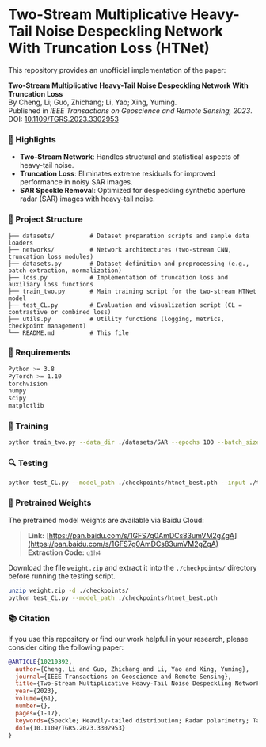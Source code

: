 
# Two-Stream Multiplicative Heavy-Tail Noise Despeckling Network With Truncation Loss (HTNet)

This repository provides an unofficial implementation of the paper:

**Two-Stream Multiplicative Heavy-Tail Noise Despeckling Network With Truncation Loss**  
By Cheng, Li; Guo, Zhichang; Li, Yao; Xing, Yuming.  
Published in *IEEE Transactions on Geoscience and Remote Sensing, 2023*.  
DOI: [10.1109/TGRS.2023.3302953](https://doi.org/10.1109/TGRS.2023.3302953)

### 🚀 Highlights
- **Two-Stream Network**: Handles structural and statistical aspects of heavy-tail noise.
- **Truncation Loss**: Eliminates extreme residuals for improved performance in noisy SAR images.
- **SAR Speckle Removal**: Optimized for despeckling synthetic aperture radar (SAR) images with heavy-tail noise.

### 📁 Project Structure

```
├── datasets/          # Dataset preparation scripts and sample data loaders
├── networks/          # Network architectures (two-stream CNN, truncation loss modules)
├── datasets.py        # Dataset definition and preprocessing (e.g., patch extraction, normalization)
├── loss.py            # Implementation of truncation loss and auxiliary loss functions
├── train_two.py       # Main training script for the two-stream HTNet model
├── test_CL.py         # Evaluation and visualization script (CL = contrastive or combined loss)
├── utils.py           # Utility functions (logging, metrics, checkpoint management)
└── README.md          # This file
```

### 🔧 Requirements

```bash
Python >= 3.8
PyTorch >= 1.10
torchvision
numpy
scipy
matplotlib
```

### 🧠 Training

```bash
python train_two.py --data_dir ./datasets/SAR --epochs 100 --batch_size 16
```

### 🔍 Testing

```bash
python test_CL.py --model_path ./checkpoints/htnet_best.pth --input ./test_images/
```

### 💾 Pretrained Weights

The pretrained model weights are available via Baidu Cloud:

> **Link:** [https://pan.baidu.com/s/1GFS7g0AmDCs83umVM2gZgA](https://pan.baidu.com/s/1GFS7g0AmDCs83umVM2gZgA)  
> **Extraction Code:** `q1h4`

Download the file `weight.zip` and extract it into the `./checkpoints/` directory before running the testing script.

```bash
unzip weight.zip -d ./checkpoints/
python test_CL.py --model_path ./checkpoints/htnet_best.pth
```

### 📚 Citation

If you use this repository or find our work helpful in your research, please consider citing the following paper:

```bibtex
@ARTICLE{10210392,
  author={Cheng, Li and Guo, Zhichang and Li, Yao and Xing, Yuming},
  journal={IEEE Transactions on Geoscience and Remote Sensing}, 
  title={Two-Stream Multiplicative Heavy-Tail Noise Despeckling Network With Truncation Loss}, 
  year={2023},
  volume={61},
  number={},
  pages={1-17},
  keywords={Speckle; Heavily-tailed distribution; Radar polarimetry; Task analysis; Feature extraction; Estimation; Noise reduction; Hybrid truncation loss to eliminate multiplicative noise (HTNet); multiplicative denoising; synthetic aperture radar (SAR); texture image; truncation loss},
  doi={10.1109/TGRS.2023.3302953}
}
```

